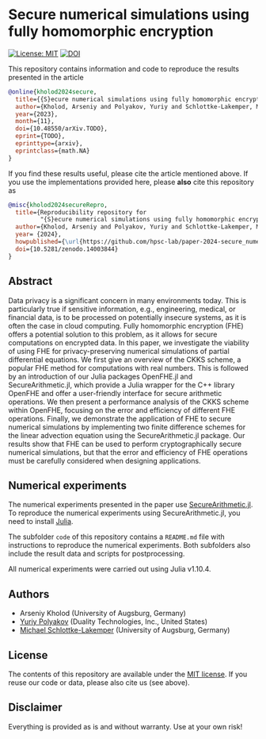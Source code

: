 # Secure numerical simulations using fully homomorphic encryption 

[![License: MIT](https://img.shields.io/badge/License-MIT-success.svg)](https://opensource.org/licenses/MIT)
[![DOI](https://zenodo.org/badge/DOI/10.5281/zenodo.14003844.svg)](https://doi.org/10.5281/zenodo.14003844)

This repository contains information and code to reproduce the results presented in the
article
```bibtex
@online{kholod2024secure,
  title={{S}ecure numerical simulations using fully homomorphic encryption},
  author={Kholod, Arseniy and Polyakov, Yuriy and Schlottke-Lakemper, Michael},
  year={2023},
  month={11},
  doi={10.48550/arXiv.TODO},
  eprint={TODO},
  eprinttype={arxiv},
  eprintclass={math.NA}
}
```

If you find these results useful, please cite the article mentioned above. If you
use the implementations provided here, please **also** cite this repository as
```bibtex
@misc{kholod2024secureRepro,
  title={Reproducibility repository for
         "{S}ecure numerical simulations using fully homomorphic encryption"},
  author={Kholod, Arseniy and Polyakov, Yuriy and Schlottke-Lakemper, Michael},
  year= {2024},
  howpublished={\url{https://github.com/hpsc-lab/paper-2024-secure_numerical_simulations}},
  doi={10.5281/zenodo.14003844}
}
```


## Abstract

Data privacy is a significant concern in many environments today.
This is particularly true if sensitive information, e.g.,  engineering, medical, or
financial data, is to be processed on potentially insecure systems, as it is often the
case in cloud computing. Fully homomorphic encryption (FHE) offers a potential solution
to this problem, as it allows for secure computations on encrypted data. In this paper,
we investigate the viability of using FHE for privacy-preserving numerical simulations of partial
differential equations. We first give an overview of the CKKS scheme, a popular FHE
method for computations with real numbers. This is followed by an introduction of our
Julia packages OpenFHE.jl and SecureArithmetic.jl, which provide a Julia wrapper for the
C++ library OpenFHE and offer a user-friendly interface for secure arithmetic
operations. We then present a performance analysis of the CKKS scheme within OpenFHE,
focusing on the error and efficiency of different FHE operations. Finally, we
demonstrate the application of FHE to secure numerical simulations by implementing two
finite difference schemes for the linear advection equation using the
SecureArithmetic.jl package. Our results show that FHE can be used to perform
cryptographically secure numerical simulations, but that the error and efficiency of FHE
operations must be carefully considered when designing applications.


## Numerical experiments

The numerical experiments presented in the paper use
[SecureArithmetic.jl](https://github.com/hpsc-lab/SecureArithmetic.jl).
To reproduce the numerical experiments using SecureArithmetic.jl, you need to install
[Julia](https://julialang.org/).

The subfolder `code` of this repository contains a `README.md` file with
instructions to reproduce the numerical experiments.
Both subfolders also include the result data and scripts for postprocessing.

All numerical experiments were carried out using Julia v1.10.4.


## Authors

- Arseniy Kholod (University of Augsburg, Germany)
- [Yuriy Polyakov](https://ypolyakov.gitlab.io/) (Duality Technologies, Inc., United States)
- [Michael Schlottke-Lakemper](https://lakemper.eu) (University of Augsburg, Germany)


## License
The contents of this repository are available under the [MIT license](LICENSE.md). If you reuse our
code or data, please also cite us (see above).


## Disclaimer

Everything is provided as is and without warranty. Use at your own risk!
